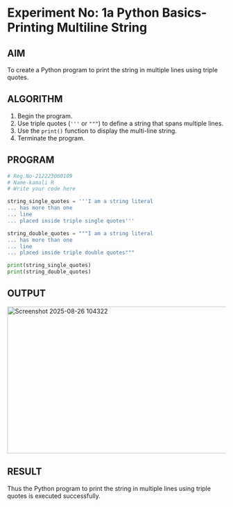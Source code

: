 # Experiment No: 1a Python Basics- Printing Multiline String

## AIM  
To create a Python program to print the string in multiple lines using triple quotes.

## ALGORITHM  
1. Begin the program.  
2. Use triple quotes (`'''` or `"""`) to define a string that spans multiple lines.  
3. Use the `print()` function to display the multi-line string.  
4. Terminate the program.

## PROGRAM
```python
# Reg.No-212223060109
# Name-kamali R
# Write your code here

string_single_quotes = '''I am a string literal
... has more than one
... line
... placed inside triple single quotes'''

string_double_quotes = """I am a string literal
... has more than one
... line
... placed inside triple double quotes"""

print(string_single_quotes)
print(string_double_quotes)
```
## OUTPUT
<img width="1107" height="338" alt="Screenshot 2025-08-26 104322" src="https://github.com/user-attachments/assets/dadae1ec-4dd9-4498-9110-d65270182dca" />

## RESULT
Thus the Python program to print the string in multiple lines using triple quotes is executed successfully.

